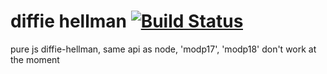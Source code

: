 diffie hellman [![Build Status](https://travis-ci.org/calvinmetcalf/diffie-hellman.svg)](https://travis-ci.org/calvinmetcalf/diffie-hellman)
====

pure js diffie-hellman, same api as node, 'modp17', 'modp18' don't work at the moment